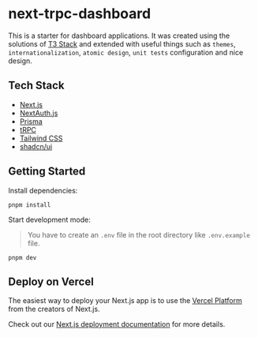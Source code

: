 # next-trpc-dashboard

This is a starter for dashboard applications. It was created using the solutions of [T3 Stack](https://create.t3.gg/) and extended with useful things such as `themes`, `internationalization`, `atomic design`, `unit tests` configuration and nice design.

## Tech Stack

- [Next.js](https://nextjs.org)
- [NextAuth.js](https://next-auth.js.org)
- [Prisma](https://prisma.io)
- [tRPC](https://trpc.io)
- [Tailwind CSS](https://tailwindcss.com)
- [shadcn/ui](https://ui.shadcn.com/)

## Getting Started

Install dependencies:

```shell script
pnpm install
```

Start development mode:

> You have to create an `.env` file in the root directory like `.env.example` file.

```shell script
pnpm dev
```

## Deploy on Vercel

The easiest way to deploy your Next.js app is to use the [Vercel Platform](https://vercel.com/new?utm_medium=default-template&filter=next.js&utm_source=create-next-app&utm_campaign=create-next-app-readme) from the creators of Next.js.

Check out our [Next.js deployment documentation](https://nextjs.org/docs/deployment) for more details.
